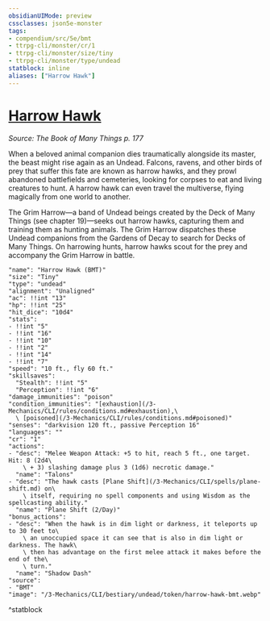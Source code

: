 ```yaml
---
obsidianUIMode: preview
cssclasses: json5e-monster
tags:
- compendium/src/5e/bmt
- ttrpg-cli/monster/cr/1
- ttrpg-cli/monster/size/tiny
- ttrpg-cli/monster/type/undead
statblock: inline
aliases: ["Harrow Hawk"]
---
```

# [Harrow Hawk](3-Mechanics\CLI\bestiary\undead/harrow-hawk-bmt.md)
*Source: The Book of Many Things p. 177*  

When a beloved animal companion dies traumatically alongside its master, the beast might rise again as an Undead. Falcons, ravens, and other birds of prey that suffer this fate are known as harrow hawks, and they prowl abandoned battlefields and cemeteries, looking for corpses to eat and living creatures to hunt. A harrow hawk can even travel the multiverse, flying magically from one world to another.

The Grim Harrow—a band of Undead beings created by the Deck of Many Things (see chapter 19)—seeks out harrow hawks, capturing them and training them as hunting animals. The Grim Harrow dispatches these Undead companions from the Gardens of Decay to search for Decks of Many Things. On harrowing hunts, harrow hawks scout for the prey and accompany the Grim Harrow in battle.

```statblock
"name": "Harrow Hawk (BMT)"
"size": "Tiny"
"type": "undead"
"alignment": "Unaligned"
"ac": !!int "13"
"hp": !!int "25"
"hit_dice": "10d4"
"stats":
- !!int "5"
- !!int "16"
- !!int "10"
- !!int "2"
- !!int "14"
- !!int "7"
"speed": "10 ft., fly 60 ft."
"skillsaves":
  "Stealth": !!int "5"
  "Perception": !!int "6"
"damage_immunities": "poison"
"condition_immunities": "[exhaustion](/3-Mechanics/CLI/rules/conditions.md#exhaustion),\
  \ [poisoned](/3-Mechanics/CLI/rules/conditions.md#poisoned)"
"senses": "darkvision 120 ft., passive Perception 16"
"languages": ""
"cr": "1"
"actions":
- "desc": "Melee Weapon Attack: +5 to hit, reach 5 ft., one target. Hit: 8 (2d4\
    \ + 3) slashing damage plus 3 (1d6) necrotic damage."
  "name": "Talons"
- "desc": "The hawk casts [Plane Shift](/3-Mechanics/CLI/spells/plane-shift.md) on\
    \ itself, requiring no spell components and using Wisdom as the spellcasting ability."
  "name": "Plane Shift (2/Day)"
"bonus_actions":
- "desc": "When the hawk is in dim light or darkness, it teleports up to 30 feet to\
    \ an unoccupied space it can see that is also in dim light or darkness. The hawk\
    \ then has advantage on the first melee attack it makes before the end of the\
    \ turn."
  "name": "Shadow Dash"
"source":
- "BMT"
"image": "/3-Mechanics/CLI/bestiary/undead/token/harrow-hawk-bmt.webp"
```
^statblock